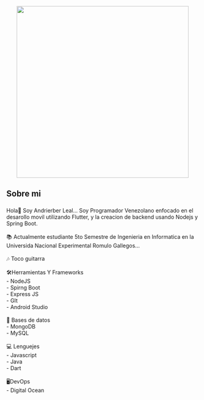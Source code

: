 <br clear="both">

<div align="center">
  <img height="450" src="https://i.ibb.co/Btnb188/Proflie-banner.png"  />
</div>

###

<h2 align="left">Sobre mi</h2>

###

<p align="left">Hola👋 Soy Andrierber Leal... Soy Programador Venezolano enfocado en el desarollo movil utilizando Flutter, y la creacion de backend usando Nodejs y Spring Boot. <br><br>📚 Actualmente estudiante 5to Semestre de Ingenieria en Informatica en la Universida Nacional Experimental Romulo Gallegos...<br><br>🎶 Toco guitarra <br><br>🛠Herramientas Y Frameworks<br>    - NodeJS<br>    - Spirng Boot<br>    - Express JS<br>    - GIt<br>    - Android Studio<br><br>💾 Bases de datos<br>    - MongoDB<br>    - MySQL<br><br>💻 Lenguejes<br>    - Javascript<br>    - Java<br>    - Dart<br><br>🖥DevOps<br>    - Digital Ocean</p>

###

<p align="left"></p>

###
